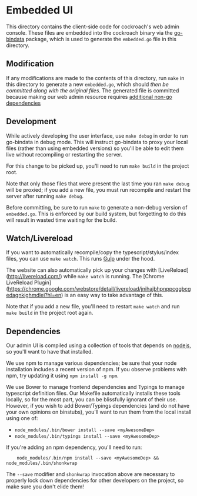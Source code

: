 # Embedded UI

This directory contains the client-side code for cockroach's web admin console.
These files are embedded into the cockroach binary via the
[go-bindata](https://github.com/jteeuwen/go-bindata) package, which is used to
generate the `embedded.go` file in this directory.

## Modification
If any modifications are made to the contents of this directory, run `make`
in this directory to generate a new `embedded.go`, which should _then be
committed along with the original files_. The generated file is committed
because making our web admin resource requires [additional non-go
dependencies](#dependencies)

## Development
While actively developing the user interface, use `make debug` in order to run
go-bindata in debug mode.  This will instruct go-bindata to proxy your local
files (rather than using embedded versions) so you'll be able to edit them live
without recompiling or restarting the server.

For this change to be picked up, you'll need to run `make build` in the project root.

Note that only those files that were present the last time you ran `make debug`
will be proxied; if you add a new file, you must run recompile and restart the
server after running `make debug`.

Before committing, be sure to run `make` to generate a non-debug version of
`embedded.go`. This is enforced by our build system, but forgetting to do this
will result in wasted time waiting for the build.

## Watch/Livereload
If you want to automatically recompile/copy the typescript/stylus/index files,
you can use `make watch`. This runs [Gulp](http://gulpjs.com/) under the hood.

The website can also automatically pick up your changes with [LiveReload]
(http://livereload.com/) while `make watch` is running. The [Chrome LiveReload Plugin]
(https://chrome.google.com/webstore/detail/livereload/jnihajbhpnppcggbcgedagnkighmdlei?hl=en)
is an easy way to take advantage of this.

Note that if you add a new file, you'll need to restart `make watch` and run
`make build` in the project root again.

## Dependencies
Our admin UI is compiled using a collection of tools that depends on
[nodejs](https://nodejs.org/), so you'll want to have that installed.

We use npm to manage various dependencies; be sure that your node installation
includes a recent version of npm. If you observe problems with npm, try updating
it using `npm install -g npm`.

We use Bower to manage frontend dependencies and Typings to manage typescript
definition files.
Our Makefile automatically installs these tools locally, so for the most part,
you can be blissfully ignorant of their use. However, if you wish to add
Bower/Typings dependencies (and do not have your own opinions on binstubs), you'll
want to run them from the local install using one of:
- `node_modules/.bin/bower install --save <myAwesomeDep>`
- `node_modules/.bin/typings install --save <myAwesomeDep>`

If you're adding an npm dependency, you'll need to run:
```
	node_modules/.bin/npm install --save <myAwesomeDep> && node_modules/.bin/shonkwrap
```

The `--save` modifier and `shonkwrap` invocation above are necessary to properly
lock down dependencies for other developers on the project, so make sure you don't
elide them!
